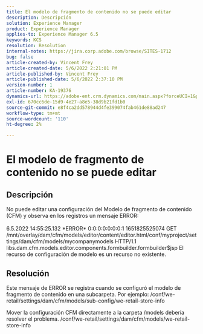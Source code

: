 ```yaml
---
title: El modelo de fragmento de contenido no se puede editar
description: Descripción
solution: Experience Manager
product: Experience Manager
applies-to: Experience Manager 6.5
keywords: KCS
resolution: Resolution
internal-notes: https://jira.corp.adobe.com/browse/SITES-1712
bug: false
article-created-by: Vincent Frey
article-created-date: 5/6/2022 2:21:01 PM
article-published-by: Vincent Frey
article-published-date: 5/6/2022 2:37:10 PM
version-number: 1
article-number: KA-19376
dynamics-url: https://adobe-ent.crm.dynamics.com/main.aspx?forceUCI=1&pagetype=entityrecord&etn=knowledgearticle&id=c91330bb-47cd-ec11-a7b5-6045bd00db25
exl-id: 670cc6de-15d9-4e27-a8e5-38d9b21fd1b0
source-git-commit: e8f4ca2dd578944d4fe399074fab461de88ad247
workflow-type: tm+mt
source-wordcount: '110'
ht-degree: 2%

---
```


# El modelo de fragmento de contenido no se puede editar

## Descripción


No puede editar una configuración del Modelo de fragmento de contenido (CFM) y observa en los registros un mensaje ERROR:
<br><br>6.5.2022 14:55:25.132 \*ERROR\* 0:0:0:0:0:0:0:1 1651825525074 GET /mnt/overlay/dam/cfm/models/editor/content/editor.html/conf/myproject/settings/dam/cfm/models/mycompanymodels HTTP/1.1 libs.dam.cfm.models.editor.components.formbuilder.formbuilder$jsp El recurso de configuración de modelo es un recurso no existente.<br>

## Resolución


Este mensaje de ERROR se registra cuando se configuró el modelo de fragmento de contenido en una subcarpeta.
Por ejemplo: /conf/we-retail/settings/dam/cfm/models/sub-config/we-retail-store-info 

Mover la configuración CFM directamente a la carpeta /models debería resolver el problema.
/conf/we-retail/settings/dam/cfm/models/we-retail-store-info
